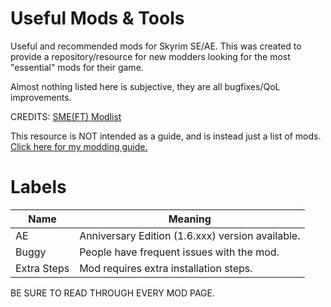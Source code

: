 # Useful Mods & Tools
Useful and recommended mods for Skyrim SE/AE. This was created to provide a repository/resource for new modders looking for the most "essential" mods for their game. 

Almost nothing listed here is subjective, they are all bugfixes/QoL improvements.

CREDITS: [SME(FT) Modlist](https://eziothedeadpoet.github.io/SME-FT-/)

This resource is NOT intended as a guide, and is instead just a list of mods. [Click here for my modding guide.](https://docs.google.com/document/d/1jTXnuuLZQ201rLRFw0TbxDnBDO9DqZDcCqFIJJSXCDU/edit?usp=sharing)

# Labels

| Name  | Meaning |
| ------------- | ------------- |
| AE  | Anniversary Edition (1.6.xxx) version available.  |
| Buggy  | People have frequent issues with the mod.  |
| Extra Steps  | Mod requires extra installation steps.  |

BE SURE TO READ THROUGH EVERY MOD PAGE.
